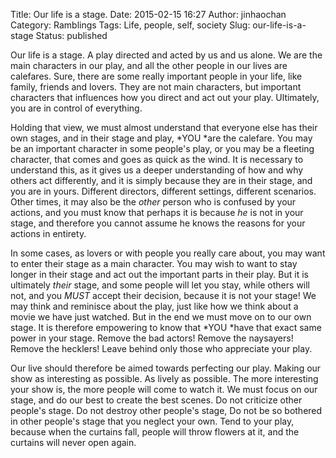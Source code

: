 Title: Our life is a stage.
Date: 2015-02-15 16:27
Author: jinhaochan
Category: Ramblings
Tags: Life, people, self, society
Slug: our-life-is-a-stage
Status: published

Our life is a stage. A play directed and acted by us and us alone. We are the main characters in our play, and all the other people in our lives are calefares. Sure, there are some really important people in your life, like family, friends and lovers. They are not main characters, but important characters that influences how you direct and act out your play. Ultimately, you are in control of everything.

Holding that view, we must almost understand that everyone else has their own stages, and in their stage and play, *YOU *are the calefare. You may be an important character in some people's play, or you may be a fleeting character, that comes and goes as quick as the wind. It is necessary to understand this, as it gives us a deeper understanding of how and why others act differently, and it is simply because they are in their stage, and you are in yours. Different directors, different settings, different scenarios. Other times, it may also be the *other* person who is confused by your actions, and you must know that perhaps it is because *he* is not in your stage, and therefore you cannot assume he knows the reasons for your actions in entirety.

In some cases, as lovers or with people you really care about, you may want to enter their stage as a main character. You may wish to want to stay longer in their stage and act out the important parts in their play. But it is ultimately *their* stage, and some people will let you stay, while others will not, and you *MUST* accept their decision, because it is not your stage! We may think and reminisce about the play, just like how we think about a movie we have just watched. But in the end we must move on to our own stage. It is therefore empowering to know that *YOU *have that exact same power in your stage. Remove the bad actors! Remove the naysayers! Remove the hecklers! Leave behind only those who appreciate your play.

Our live should therefore be aimed towards perfecting our play. Making our show as interesting as possible. As lively as possible. The more interesting your show is, the more people will come to watch it. We must focus on our stage, and do our best to create the best scenes. Do not criticize other people's stage. Do not destroy other people's stage, Do not be so bothered in other people's stage that you neglect your own. Tend to your play, because when the curtains fall, people will throw flowers at it, and the curtains will never open again.
